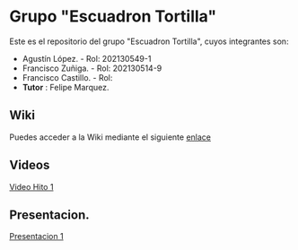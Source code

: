 # Grupo "Escuadron Tortilla"

Este es el repositorio del grupo "Escuadron Tortilla", cuyos integrantes son: 

- Agustín López. - Rol: 202130549-1
- Francisco Zuñiga. - Rol: 202130514-9
- Francisco Castillo. - Rol:  
- **Tutor** : Felipe Marquez. 

## Wiki 

Puedes acceder a la Wiki mediante el siguiente [enlace](https://github.com/lopezleg123/anlisis1/wiki)


## Videos 

[Video Hito 1](https://www.youtube.com/watch?v=lgh6zMJfQDI)


## Presentacion.

[Presentacion 1](https://www.canva.com/design/DAFeU_Zkukc/mBBjCPH0brsbnlQm16RO8Q/edit?utm_content=DAFeU_Zkukc&utm_campaign=designshare&utm_medium=link2&utm_source=sharebutton)
